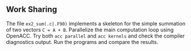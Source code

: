 ## Work Sharing

The file `ex2_sum(.c|.F90)` implements a skeleton for the simple summation of
two vectors `C = A + B`. Parallelize the main computation loop using OpenACC.
Try both `acc parallel` and `acc kernels` and check the compiler
diagnostics output. Run the programs and compare the results.
